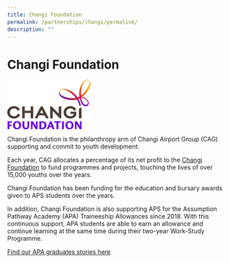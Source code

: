 ```yaml
---
title: Changi Foundation
permalink: /partnerships/changi/permalink/
description: ""
---
```

Changi Foundation
=================

<img src="/images/Changi/Changi%20Foundation.jpg" style="width:38%" align="left">

<br clear="left">


Changi Foundation is the philanthropy arm of Changi Airport Group (CAG) supporting and commit to youth development.

Each year, CAG allocates a percentage of its net profit to the [Changi Foundation](https://www.changiairport.com/corporate/sustainability/changi-foundation.html) to fund programmes and projects, touching the lives of over 15,000 youths over the years.

Changi Foundation has been funding for the education and bursary awards given to APS students over the years.  

In addition, Changi Foundation is also supporting APS for the Assumption Pathway Academy (APA) Traineeship Allowances since 2018. With this continuous support, APA students are able to earn an allowance and continue learning at the same time during their two-year Work-Study Programme.

[Find our APA graduates stories here](/files/apa%20successful%20stories%20(2022).pdf)